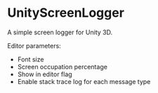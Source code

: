 # UnityScreenLogger
A simple screen logger for Unity 3D.

Editor parameters:
- Font size
- Screen occupation percentage
- Show in editor flag
- Enable stack trace log for each message type
